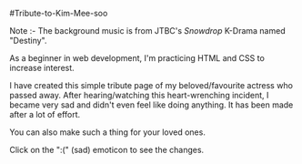 #Tribute-to-Kim-Mee-soo

Note :- The background music is from  JTBC's *Snowdrop* K-Drama named "Destiny".

As a beginner in web development,
I'm practicing HTML and CSS to increase interest.

I have created this simple tribute page of my beloved/favourite actress who passed away. After hearing/watching this heart-wrenching incident, I became very sad and didn't even feel like doing anything. It has been made after a lot of effort.

You can also make such a thing for your loved ones.

Click on the ":(" (sad) emoticon to see the changes.
